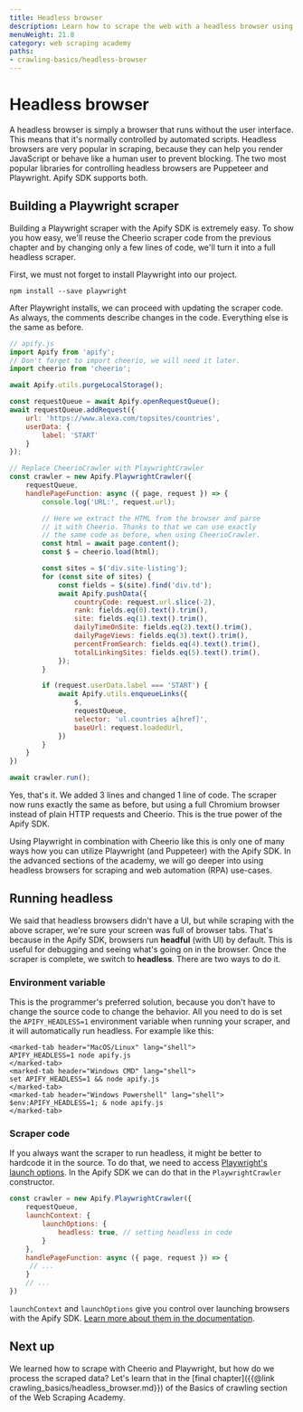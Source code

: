 ```yaml
---
title: Headless browser
description: Learn how to scrape the web with a headless browser using only a few lines of code. Chrome, Firefox, Safari, Edge. All are supported.
menuWeight: 21.8
category: web scraping academy
paths:
- crawling-basics/headless-browser
---
```


# [](#headless-browser) Headless browser

A headless browser is simply a browser that runs without the user interface. This means that it's normally controlled by automated scripts. Headless browsers are very popular in scraping, because they can help you render JavaScript or behave like a human user to prevent blocking. The two most popular libraries for controlling headless browsers are Puppeteer and Playwright. Apify SDK supports both.

## [](#playwright-scraper) Building a Playwright scraper

Building a Playwright scraper with the Apify SDK is extremely easy. To show you how easy, we'll reuse the Cheerio scraper code from the previous chapter and by changing only a few lines of code, we'll turn it into a full headless scraper.

First, we must not forget to install Playwright into our project.

```shell
npm install --save playwright
```

After Playwright installs, we can proceed with updating the scraper code. As always, the comments describe changes in the code. Everything else is the same as before.

```js
// apify.js
import Apify from 'apify';
// Don't forget to import cheerio, we will need it later.
import cheerio from 'cheerio';

await Apify.utils.purgeLocalStorage();

const requestQueue = await Apify.openRequestQueue();
await requestQueue.addRequest({
    url: 'https://www.alexa.com/topsites/countries',
    userData: {
        label: 'START'
    }
});

// Replace CheerioCrawler with PlaywrightCrawler
const crawler = new Apify.PlaywrightCrawler({
    requestQueue,
    handlePageFunction: async ({ page, request }) => {
        console.log('URL:', request.url);

        // Here we extract the HTML from the browser and parse
        // it with Cheerio. Thanks to that we can use exactly
        // the same code as before, when using CheerioCrawler.
        const html = await page.content();
        const $ = cheerio.load(html);

        const sites = $('div.site-listing');
        for (const site of sites) {
            const fields = $(site).find('div.td');
            await Apify.pushData({
                countryCode: request.url.slice(-2),
                rank: fields.eq(0).text().trim(),
                site: fields.eq(1).text().trim(),
                dailyTimeOnSite: fields.eq(2).text().trim(),
                dailyPageViews: fields.eq(3).text().trim(),
                percentFromSearch: fields.eq(4).text().trim(),
                totalLinkingSites: fields.eq(5).text().trim(),
            });
        }

        if (request.userData.label === 'START') {
            await Apify.utils.enqueueLinks({
                $,
                requestQueue,
                selector: 'ul.countries a[href]',
                baseUrl: request.loadedUrl,
            })
        }
    }
})

await crawler.run();
```

Yes, that's it. We added 3 lines and changed 1 line of code. The scraper now runs exactly the same as before, but using a full Chromium browser instead of plain HTTP requests and Cheerio. This is the true power of the Apify SDK.

Using Playwright in combination with Cheerio like this is only one of many ways how you can utilize Playwright (and Puppeteer) with the Apify SDK. In the advanced sections of the academy, we will go deeper into using headless browsers for scraping and web automation (RPA) use-cases.

## [](#headless) Running headless

We said that headless browsers didn't have a UI, but while scraping with the above scraper, we're sure your screen was full of browser tabs. That's because in the Apify SDK, browsers run **headful** (with UI) by default. This is useful for debugging and seeing what's going on in the browser. Once the scraper is complete, we switch to **headless**. There are two ways to do it.

### [](#headless-env-var) Environment variable

This is the programmer's preferred solution, because you don't have to change the source code to change the behavior. All you need to do is set the `APIFY_HEADLESS=1` environment variable when running your scraper, and it will automatically run headless. For example like this:

```marked-tabs
<marked-tab header="MacOS/Linux" lang="shell">
APIFY_HEADLESS=1 node apify.js
</marked-tab>
<marked-tab header="Windows CMD" lang="shell">
set APIFY_HEADLESS=1 && node apify.js
</marked-tab>
<marked-tab header="Windows Powershell" lang="shell">
$env:APIFY_HEADLESS=1; & node apify.js
</marked-tab>
```

### [](#headless-code) Scraper code

If you always want the scraper to run headless, it might be better to hardcode it in the source. To do that, we need to access [Playwright's launch options](https://playwright.dev/docs/api/class-browsertype#browser-type-launch-option-headless). In the Apify SDK we can do that in the `PlaywrightCrawler` constructor.

```js
const crawler = new Apify.PlaywrightCrawler({
    requestQueue,
    launchContext: {
        launchOptions: {
            headless: true, // setting headless in code
        }
    },
    handlePageFunction: async ({ page, request }) => {
     // ...
    }
    // ...
})
```

`launchContext` and `launchOptions` give you control over launching browsers with the Apify SDK. [Learn more about them in the documentation](https://sdk.apify.com/docs/typedefs/playwright-launch-context).

## [](#next) Next up

We learned how to scrape with Cheerio and Playwright, but how do we process the scraped data? Let's learn that in the [final chapter]({{@link crawling_basics/headless_browser.md}}) of the Basics of crawling section of the Web Scraping Academy.
